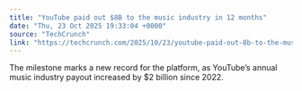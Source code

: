 ```yaml
---
title: "YouTube paid out $8B to the music industry in 12 months"
date: "Thu, 23 Oct 2025 19:33:04 +0000"
source: "TechCrunch"
link: "https://techcrunch.com/2025/10/23/youtube-paid-out-8b-to-the-music-industry-in-12-months/"
---
```


The milestone marks a new record for the platform, as YouTube’s annual music industry payout increased by $2 billion since 2022.
